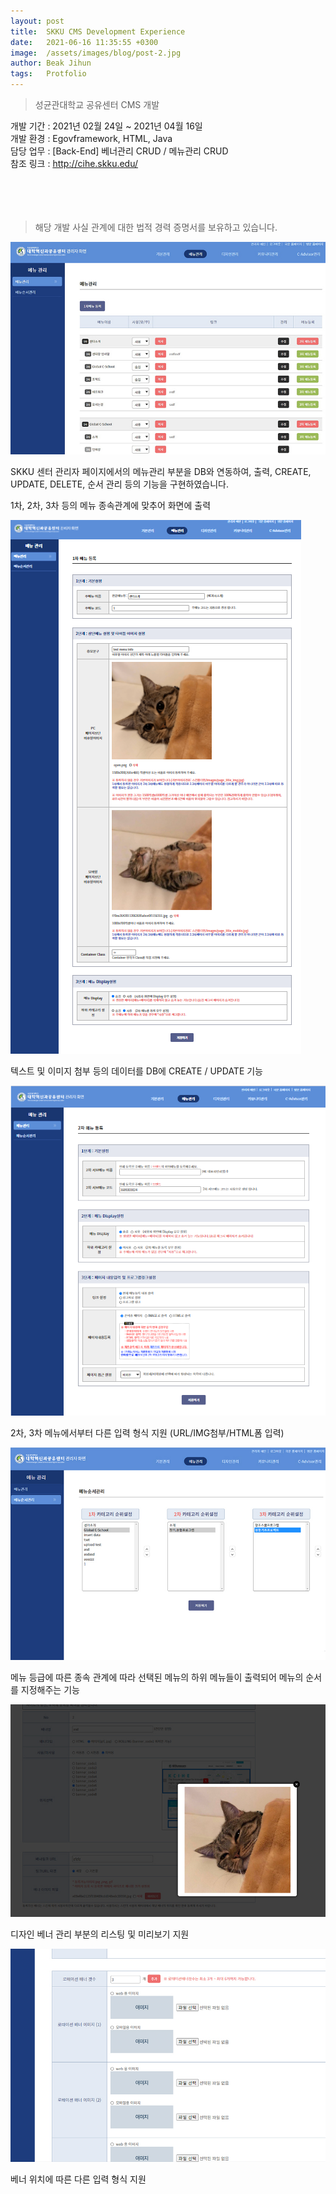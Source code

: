 ```yaml
---
layout: post
title:  SKKU CMS Development Experience
date:   2021-06-16 11:35:55 +0300
image:  /assets/images/blog/post-2.jpg
author: Beak Jihun
tags:   Protfolio
---
```


> 성균관대학교 공유센터 CMS 개발

개발 기간 : 2021년 02월 24일 ~ 2021년 04월 16일  
개발 환경 : Egovframework, HTML, Java  
담당 업무 : [Back-End] 베너관리 CRUD / 메뉴관리 CRUD  
참조 링크 : <http://cihe.skku.edu/>
<br/>  
<br/>  
<br/>
> 해당 개발 사실 관계에 대한 법적 경력 증명서를 보유하고 있습니다.

![](/assets/images/blog/post-2_1.jpg)

SKKU 센터 관리자 페이지에서의 메뉴관리 부분을 DB와 연동하여, 출력, CREATE, UPDATE, DELETE, 순서 관리 등의 기능을 구현하였습니다.  

1차, 2차, 3차 등의 메뉴 종속관계에 맞추어 화면에 출력

![](/assets/images/blog/post-2_2.jpg)

텍스트 및 이미지 첨부 등의 데이터를 DB에 CREATE / UPDATE 기능

![](/assets/images/blog/post-2_3.jpg)

2차, 3차 메뉴에서부터 다른 입력 형식 지원 (URL/IMG첨부/HTML폼 입력)

![](/assets/images/blog/post-2_4.jpg)

메뉴 등급에 따른 종속 관계에 따라 선택된 메뉴의 하위 메뉴들이 출력되어 메뉴의 순서를 지정해주는 기능


![](/assets/images/blog/post-2_6.jpg)

디자인 베너 관리 부분의 리스팅 및 미리보기 지원

![](/assets/images/blog/post-2_7.jpg)

베너 위치에 따른 다른 입력 형식 지원

